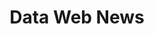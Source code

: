 ---
title: Data Web News
organization: KPU REPUBLIK INDONESIA
notes: Data Web News
resources:
  - name: CSV Webnews Sources
    url: 'https://github.com/pemiluAPI/pemilu-data/raw/master/webnews/webnews-sources.csv'
    format: csv
  - name: CSV Webnews
    url: 'https://github.com/pemiluAPI/pemilu-data/raw/master/webnews/webnews.csv'
    format: csv
category:
  - Webnews
maintainer: ''
maintainer_email: ''
---